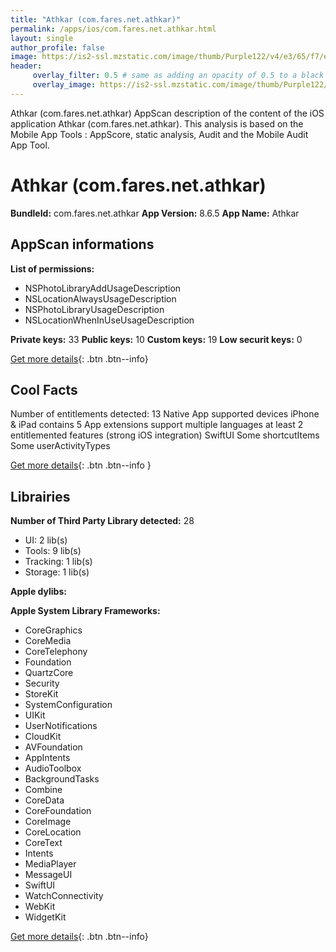 ```yaml
---
title: "Athkar (com.fares.net.athkar)"
permalink: /apps/ios/com.fares.net.athkar.html
layout: single
author_profile: false
image: https://is2-ssl.mzstatic.com/image/thumb/Purple122/v4/e3/65/f7/e365f798-43e7-2e1d-3122-4050e96dbc2a/AppIcon-0-1x_U007emarketing-0-7-0-85-220.png/512x512bb.jpg
header: 
     overlay_filter: 0.5 # same as adding an opacity of 0.5 to a black background
     overlay_image: https://is2-ssl.mzstatic.com/image/thumb/Purple122/v4/e3/65/f7/e365f798-43e7-2e1d-3122-4050e96dbc2a/AppIcon-0-1x_U007emarketing-0-7-0-85-220.png/512x512bb.jpg
---
```

Athkar (com.fares.net.athkar) AppScan description of the content of the iOS application Athkar (com.fares.net.athkar). This analysis is based on the Mobile App Tools : AppScore, static analysis, Audit and the Mobile Audit App Tool.

# Athkar (com.fares.net.athkar)

**BundleId:** com.fares.net.athkar
**App Version:** 8.6.5
**App Name:** Athkar


## AppScan informations 

**List of permissions:** 
- NSPhotoLibraryAddUsageDescription
- NSLocationAlwaysUsageDescription
- NSPhotoLibraryUsageDescription
- NSLocationWhenInUseUsageDescription
  
  
**Private keys:** 33
**Public keys:** 10
**Custom keys:** 19
**Low securit keys:** 0
  
[Get more details](/pricing.html){: .btn .btn--info}

## Cool Facts

Number of entitlements detected: 13
Native App
supported devices iPhone & iPad
contains 5 App extensions
support multiple languages
at least 2 entitlemented features (strong iOS integration)
SwiftUI
Some shortcutItems 
Some userActivityTypes
  
[Get more details](/pricing.html){: .btn .btn--info }

## Librairies 
**Number of Third Party Library detected:** 28
- UI: 2 lib(s)
- Tools: 9 lib(s)
- Tracking: 1 lib(s)
- Storage: 1 lib(s)


**Apple dylibs:**


**Apple System Library Frameworks:**
- CoreGraphics
- CoreMedia
- CoreTelephony
- Foundation
- QuartzCore
- Security
- StoreKit
- SystemConfiguration
- UIKit
- UserNotifications
- CloudKit
- AVFoundation
- AppIntents
- AudioToolbox
- BackgroundTasks
- Combine
- CoreData
- CoreFoundation
- CoreImage
- CoreLocation
- CoreText
- Intents
- MediaPlayer
- MessageUI
- SwiftUI
- WatchConnectivity
- WebKit
- WidgetKit


  
[Get more details](/pricing.html){: .btn .btn--info}

